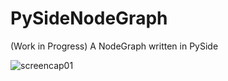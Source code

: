 # PySideNodeGraph

(Work in Progress) A NodeGraph written in PySide

![screencap01](https://raw.githubusercontent.com/picostyle/PySideNodeGraph/master/screenshot.png)